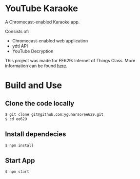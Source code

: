 # YouTube Karaoke

A Chromecast-enabled Karaoke app.

Consists of:

- Chromecast-enabled web application
- ydtl API
- YouTube Decryption

This project was made for EE629: Internet of Things Class. More information can be found <a href="https://sites.google.com/stevens.edu/ee629-ygunarso">here</a>.

# Build and Use
## Clone the code locally
```sh
$ git clone git@github.com:ygunarso/ee629.git
$ cd ee629
```

## Install dependecies
```sh
$ npm install
```

## Start App
```sh
$ npm start
```
